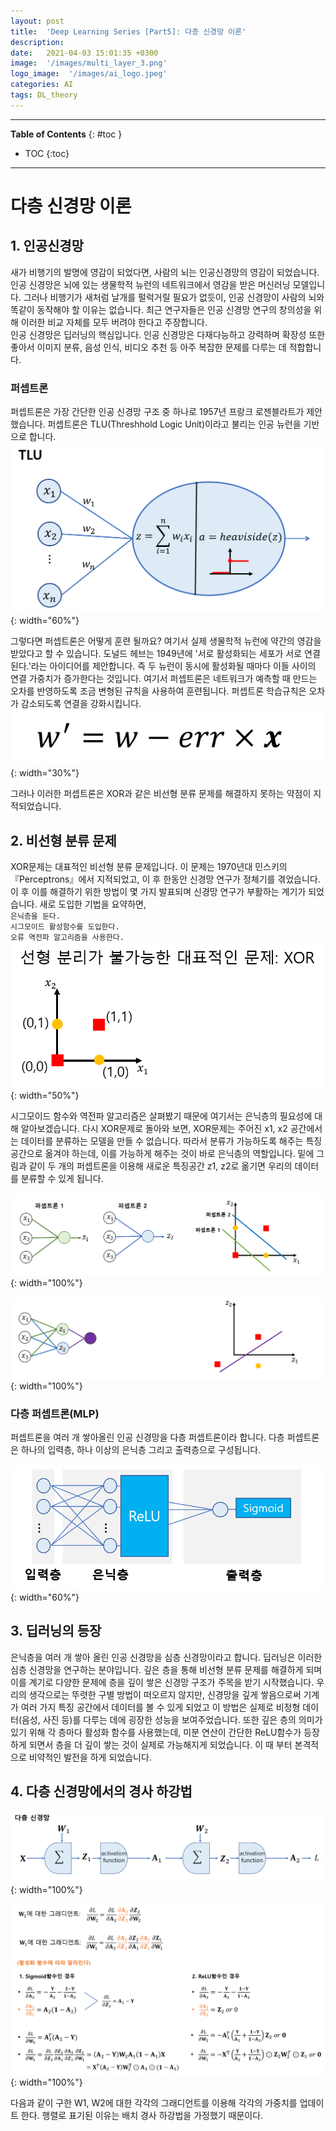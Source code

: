 ```yaml
---
layout: post
title:  'Deep Learning Series [Part5]: 다층 신경망 이론'
description: 
date:   2021-04-03 15:01:35 +0300
image:  '/images/multi_layer_3.png'
logo_image:  '/images/ai_logo.jpeg'
categories: AI
tags: DL_theory
---
```

---

**Table of Contents**
{: #toc }
*  TOC
{:toc}

---

# 다층 신경망 이론

## 1. 인공신경망  

새가 비행기의 발명에 영감이 되었다면, 사람의 뇌는 인공신경망의 영감이 되었습니다. 인공 신경망은 뇌에 있는 생물학적 뉴런의 네트워크에서 영감을 받은 머신러닝 모델입니다. 그러나 비행기가 새처럼 날개를 펄럭거릴 필요가 없듯이, 인공 신경망이 사람의 뇌와 똑같이 동작해야 할 이유는 없습니다. 최근 연구자들은 인공 신경망 연구의 창의성을 위해 이러한 비교 자체를 모두 버려야 한다고 주장합니다.  
인공 신경망은 딥러닝의 핵심입니다. 인공 신경망은 다재다능하고 강력하며 확장성 또한 좋아서 이미지 분류, 음성 인식, 비디오 추천 등 아주 복잡한 문제를 다루는 데 적합합니다.  

### 퍼셉트론  
퍼셉트론은 가장 간단한 인공 신경망 구조 중 하나로 1957년 프랑크 로젠블라트가 제안했습니다. 퍼셉트론은 TLU(Threshhold Logic Unit)이라고 불리는 인공 뉴런을 기반으로 합니다.  
![](/images/TLU.png){: width="60%"}  

그렇다면 퍼셉트론은 어떻게 훈련 될까요? 여기서 실제 생물학적 뉴런에 약간의 영감을 받았다고 할 수 있습니다. 도널드 헤브는 1949년에 '서로 활성화되는 세포가 서로 연결된다.'라는 아이디어를 제안합니다. 즉 두 뉴런이 동시에 활성화될 때마다 이들 사이의 연결 가중치가 증가한다는 것입니다. 여기서 퍼셉트론은 네트워크가 예측할 때 만드는 오차를 반영하도록 조금 변형된 규칙을 사용하여 훈련됩니다. 퍼셉트론 학습규칙은 오차가 감소되도록 연결을 강화시킵니다.  
![](/images/TLU_1.png){: width="30%"}  

그러나 이러한 퍼셉트론은 XOR과 같은 비선형 분류 문제를 해결하지 못하는 약점이 지적되었습니다.  

## 2. 비선형 분류 문제
XOR문제는 대표적인 비선형 분류 문제입니다. 이 문제는 1970년대 민스키의 『Perceptrons』에서 지적되었고, 이 후 한동안 신경망 연구가 정체기를 겪었습니다. 이 후 이를 해결하기 위한 방법이 몇 가지 발표되며 신경망 연구가 부활하는 계기가 되었습니다. 새로 도입한 기법을 요약하면,  
`은닉층을 둔다.`  
`시그모이드 활성함수를 도입한다.`  
`오류 역전파 알고리즘을 사용한다.`  
![](/images/multi_layer_0.png){: width="50%"}  

시그모이드 함수와 역전파 알고리즘은 살펴봤기 때문에 여기서는 은닉층의 필요성에 대해 알아보겠습니다. 다시 XOR문제로 돌아와 보면, XOR문제는 주어진 x1, x2 공간에서는 데이터를 분류하는 모델을 만들 수 없습니다. 따라서 분류가 가능하도록 해주는 특징공간으로 옮겨야 하는데, 이를 가능하게 해주는 것이 바로 은닉층의 역할입니다. 밑에 그림과 같이 두 개의 퍼셉트론을 이용해 새로운 특징공간 z1, z2로 옮기면 우리의 데이터를 분류할 수 있게 됩니다.  

![](/images/multi_layer_1.png){: width="100%"}

![](/images/multi_layer_2.png){: width="100%"}  

### 다층 퍼셉트론(MLP)  

퍼셉트론을 여러 개 쌓아올린 인공 신경망을 다층 퍼셉트론이라 합니다. 다층 퍼셉트론은 하나의 입력층, 하나 이상의 은닉층 그리고 출력층으로 구성됩니다.  

![](/images/MLP.png){: width="60%"}  



## 3. 딥러닝의 등장  
은닉층을 여러 개 쌓아 올린 인공 신경망을 심층 신경망이라고 합니다. 딥러닝은 이러한 심층 신경망을 연구하는 분야입니다. 깊은 층을 통해 비선형 분류 문제를 해결하게 되며 이를 계기로 다양한 문제에 층을 깊이 쌓은 신경망 구조가 주목을 받기 시작했습니다. 우리의 생각으로는 뚜렷한 구별 방법이 떠오르지 않지만, 신경망을 깊게 쌓음으로써 기계가 여러 가지 특징 공간에서 데이터를 볼 수 있게 되었고 이 방법은 실제로 비정형 데이터(음성, 사진 등)를 다루는 데에 굉장한 성능을 보여주었습니다. 또한 깊은 층의 의미가 있기 위해 각 층마다 활성화 함수를 사용했는데, 미분 연산이 간단한 ReLU함수가 등장하게 되면서 층을 더 깊이 쌓는 것이 실제로 가능해지게 되었습니다. 이 때 부터 본격적으로 비약적인 발전을 하게 되었습니다.  

## 4. 다층 신경망에서의 경사 하강법  

![](/images/multi_layer_3.png){: width="100%"}  

![](/images/multi_layer_4.png){: width="100%"}  

다음과 같이 구한 W1, W2에 대한 각각의 그래디언트를 이용해 각각의 가중치를 업데이트 한다. 행렬로 표기된 이유는 배치 경사 하강법을 가정했기 때문이다.  

